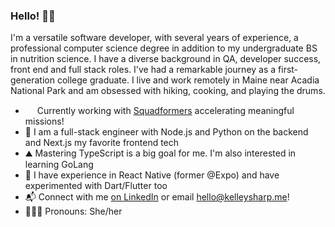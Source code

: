 ### Hello! 👋🏻
I'm a versatile software developer, with several years of experience, a professional computer science degree in addition to my undergraduate BS in nutrition science. I have a diverse background in QA, developer success, front end and full stack roles. I've had a remarkable journey as a first-generation college graduate. I live and work remotely in Maine near Acadia National Park and am obsessed with hiking, cooking, and playing the drums.
- <img src="https://github.com/kelley-sharp/kelley-sharp/assets/28247931/b70e0b4a-986a-484d-a700-384819ddb104" width="15" height="15"/> Currently working with [Squadformers](https://www.squadformers.com/) accelerating meaningful missions!
- :pancakes: I am a full-stack engineer with Node.js and Python on the backend and Next.js my favorite frontend tech
- :mountain: Mastering TypeScript is a big goal for me. I'm also interested in learning GoLang
- :iphone: I have experience in React Native (former @Expo) and have experimented with Dart/Flutter too
- 📬 Connect with me [on LinkedIn](https://linkedin.com/in/kelley-sharp) or email [hello@kelleysharp.me](mailto:hello@kelleysharp.me)!
- 🧝🏻‍♀️ Pronouns: She/her



